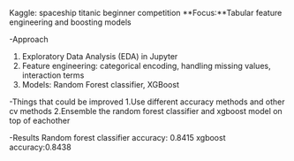 Kaggle: spaceship titanic beginner competition
**Focus:**Tabular feature engineering and boosting models 

-Approach
  1. Exploratory Data Analysis (EDA) in Jupyter
  2. Feature engineering: categorical encoding, handling missing values, interaction terms
  3. Models: Random Forest classifier, XGBoost

-Things that could be improved
  1.Use different accuracy methods and other cv methods
  2.Ensemble the random forest classifier and xgboost model on top of eachother

-Results
  Random forest classifier accuracy: 0.8415
  xgboost accuracy:0.8438
